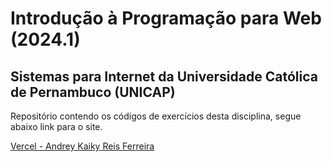 # Introdução à Programação para Web (2024.1)

## Sistemas para Internet da Universidade Católica de Pernambuco (UNICAP)

Repositório contendo os códigos de exercícios desta disciplina, segue abaixo link para o site.

[Vercel - Andrey Kaiky Reis Ferreira](https://ipw-2024-1-owynbaa6l-andrey-kaikys-projects.vercel.app/exec02/index.html)
